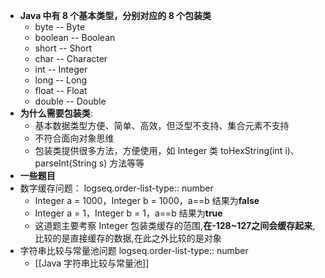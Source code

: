- **Java 中有 8 个基本类型，分别对应的 8 个包装类**
	- byte -- Byte
	- boolean -- Boolean
	- short -- Short
	- char -- Character
	- int -- Integer
	- long -- Long
	- float -- Float
	- double -- Double
- **为什么需要包装类**:
	- 基本数据类型方便、简单、高效，但泛型不支持、集合元素不支持
	- 不符合面向对象思维
	- 包装类提供很多方法，方便使用，如 Integer 类 toHexString(int i)、parseInt(String s) 方法等等
- **一些题目**
- 数字缓存问题：
  logseq.order-list-type:: number
	- Integer a = 1000，Integer b = 1000，a==b 结果为**false**
	- Integer a = 1，Integer b = 1，a==b 结果为**true**
	- 这道题主要考察 Integer 包装类缓存的范围,**在-128~127之间会缓存起来**,比较的是直接缓存的数据,在此之外比较的是对象
- 字符串比较与常量池问题
  logseq.order-list-type:: number
	- [[Java 字符串比较与常量池]]